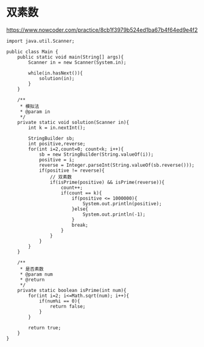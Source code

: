 # 双素数
https://www.nowcoder.com/practice/8cb1f3979b524ed1ba67b4f64ed9e4f2

    import java.util.Scanner;
    
    public class Main {
        public static void main(String[] args){
            Scanner in = new Scanner(System.in);
    
            while(in.hasNext()){
                solution(in);
            }
        }
    
        /**
         * 模拟法
         * @param in
         */
        private static void solution(Scanner in){
            int k = in.nextInt();
    
            StringBuilder sb;
            int positive,reverse;
            for(int i=2,count=0; count<k; i++){
                sb = new StringBuilder(String.valueOf(i));
                positive = i;
                reverse = Integer.parseInt(String.valueOf(sb.reverse()));
                if(positive != reverse){
                    // 双素数
                    if(isPrime(positive) && isPrime(reverse)){
                        count++;
                        if(count == k){
                            if(positive <= 1000000){
                                System.out.println(positive);
                            }else{
                                System.out.println(-1);
                            }
                            break;
                        }
                    }
                }
            }
        }
    
        /**
         * 是否素数
         * @param num
         * @return
         */
        private static boolean isPrime(int num){
            for(int i=2; i<=Math.sqrt(num); i++){
                if(num%i == 0){
                    return false;
                }
            }
    
            return true;
        }
    }
    

